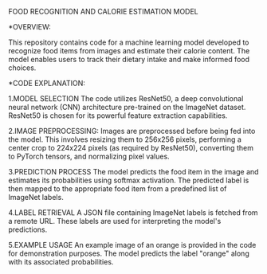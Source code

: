 FOOD RECOGNITION AND CALORIE ESTIMATION MODEL

*OVERVIEW:

This repository contains code for a machine learning model developed to recognize food items from images and estimate their calorie content. The model enables users to track their dietary intake and make informed food choices.

*CODE EXPLANATION:

1.MODEL SELECTION
   The code utilizes ResNet50, a deep convolutional neural network (CNN) architecture pre-trained on the ImageNet dataset. ResNet50 is chosen for its powerful feature extraction capabilities.

2.IMAGE PREPROCESSING:
     Images are preprocessed before being fed into the model. This involves resizing them to 256x256 pixels, performing a center crop to 224x224 pixels (as required by ResNet50), converting them to PyTorch tensors, and normalizing pixel values.

3.PREDICTION PROCESS
     The model predicts the food item in the image and estimates its probabilities using softmax activation. The predicted label is then mapped to the appropriate food item from a predefined list of ImageNet labels.

4.LABEL RETRIEVAL
     A JSON file containing ImageNet labels is fetched from a remote URL. These labels are used for interpreting the model's predictions.

5.EXAMPLE USAGE
     An example image of an orange is provided in the code for demonstration purposes. The model predicts the label "orange" along with its associated probabilities.
